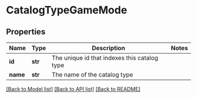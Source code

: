 # CatalogTypeGameMode

## Properties
Name | Type | Description | Notes
------------ | ------------- | ------------- | -------------
**id** | **str** | The unique id that indexes this catalog type | 
**name** | **str** | The name of the catalog type | 

[[Back to Model list]](../README.md#documentation-for-models) [[Back to API list]](../README.md#documentation-for-api-endpoints) [[Back to README]](../README.md)


